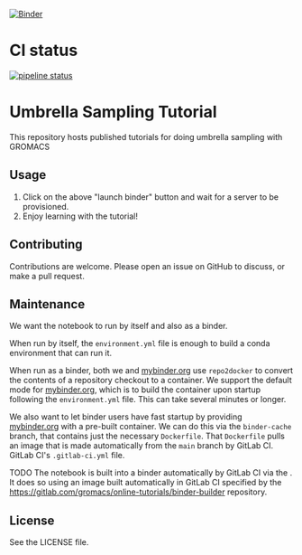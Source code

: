 [![Binder](https://mybinder.org/badge_logo.svg)](https://mybinder.org/v2/gl/gromacs%2Fonline-tutorials%2Fumbrella-sampling/main?filepath=tutorial.ipynb)

# CI status

[![pipeline status](https://gitlab.com/gromacs/online-tutorials/umbrella-sampling/badges/main/pipeline.svg)](https://gitlab.com/gromacs/online-tutorials/umbrella-sampling/-/commits/main)

# Umbrella Sampling Tutorial

This repository hosts published tutorials for doing umbrella sampling with GROMACS

## Usage

1. Click on the above "launch binder" button and wait for a server to
   be provisioned.
2. Enjoy learning with the tutorial!

## Contributing

Contributions are welcome. Please open an issue on GitHub to discuss,
or make a pull request.

## Maintenance

We want the notebook to run by itself and also as a binder.

When run by itself, the `environment.yml` file is enough to build a conda environment that can run it.

When run as a binder, both we and [mybinder.org] use `repo2docker` to convert the contents of a repository checkout to a container.
We support the default mode for [mybinder.org], which is to build the container upon startup following the `environment.yml` file.
This can take several minutes or longer.

We also want to let binder users have fast startup by providing [mybinder.org] with a pre-built container.
We can do this via the `binder-cache` branch, that contains just the necessary `Dockerfile`.
That `Dockerfile` pulls an image that is made automatically from the `main` branch by GitLab CI.
GitLab CI's `.gitlab-ci.yml` file.

TODO The notebook is built into a binder automatically by GitLab CI via the .
It does so using an image built automatically in GitLab CI specified by the https://gitlab.com/gromacs/online-tutorials/binder-builder repository.


## License

See the LICENSE file.

[mybinder.org]: https://mybinder.org/
